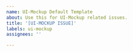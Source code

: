```yaml
---
name: UI-Mockup Default Template
about: Use this for UI-Mockup related issues.
title: '[UI-MOCKUP ISSUE]'
labels: ui-mockup
assignees: ''

---
```



